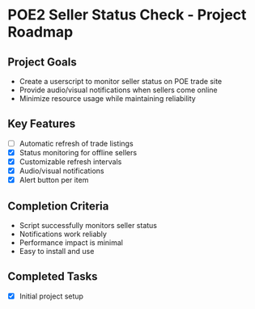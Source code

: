 # POE2 Seller Status Check - Project Roadmap

## Project Goals
- Create a userscript to monitor seller status on POE trade site
- Provide audio/visual notifications when sellers come online
- Minimize resource usage while maintaining reliability

## Key Features
- [ ] Automatic refresh of trade listings
- [x] Status monitoring for offline sellers
- [x] Customizable refresh intervals
- [x] Audio/visual notifications
- [x] Alert button per item

## Completion Criteria
- Script successfully monitors seller status
- Notifications work reliably
- Performance impact is minimal
- Easy to install and use

## Completed Tasks
- [x] Initial project setup
